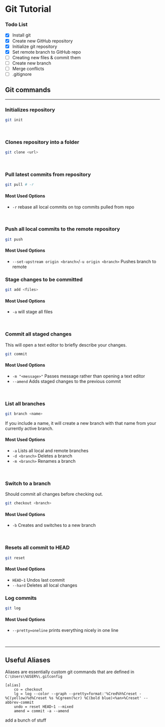 # Git Tutorial

### Todo List

- [X] Install git
- [X] Create new GitHub repository
- [X] Initialize git repository
- [X] Set remote branch to GitHub repo
- [ ] Creating new files & commit them
- [ ] Create new branch
- [ ] Merge conflicts
- [ ] .gitignore

## Git commands
---

### Initializes repository
```bash
git init
```

<br/>

### Clones repository into a folder
```bash
git clone <url>
```

<br/>

### Pull latest commits from repository
```bash
git pull # -r
```
#### Most Used Options
- `-r` rebase all local commits on top commits pulled from repo

<br/>

### Push all local commits to the remote repository
```bash
git push
```
#### Most Used Options
- `--set-upstream origin <branch>`/`-u origin <branch>` Pushes branch to remote

### Stage changes to be committed
```bash
git add <files>
```
#### Most Used Options
- `-a` will stage all files

<br/>

### Commit all staged changes
This will open a text editor to briefly describe your changes.

```bash
git commit
```
#### Most Used Options
- `-m "<message>"` Passes message rather than opening a text editor
- `--amend` Adds staged changes to the previous commit

<br/>

### List all branches
```bash
git branch <name>
```
If you include a name, it will create a new branch with that name from your currently active branch.
#### Most Used Options
- `-a` Lists all local and remote branches
- `-d <branch>` Deletes a branch
- `-m <branch>` Renames a branch

<br/>

### Switch to a branch
Should commit all changes before checking out.

```bash
git checkout <branch>
```
#### Most Used Options
- `-b` Creates and switches to a new branch

<br/>

### Resets all commit to HEAD
```bash
git reset
```
#### Most Used Options
- `HEAD~1` Undos last commit
- `--hard` Deletes all local changes

### Log commits
```bash
git log
```
#### Most Used Options
- `--pretty=oneline` prints everything nicely in one line

<br/>

---

## Useful Aliases

Aliases are essentially custom git commands that are defined in `C:\Users\%USER%\.gitconfig`

```
[alias]
    co = checkout
    lg = log --color --graph --pretty=format:'%Cred%h%Creset -%C(yellow)%d%Creset %s %Cgreen(%cr) %C(bold blue)<%an>%Creset' --abbrev-commit
    undo = reset HEAD~1 --mixed
    amend = commit -a --amend
```


add a bunch of stuff